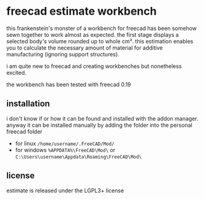 # freecad estimate workbench

this frankenstein's monster of a workbench for freecad has been somehow sewn together to work almost as expected. the first stage displays a selected body's volume rounded up to whole cm³. this estimation enables you to calculate the necessary amount of material for additive manufacturing (ignoring support structures).

i am quite new to freecad and creating workbenches but nonetheless excited.

the workbench has been tested with freecad 0.19

## installation 

i don't know if or how it can be found and installed with the addon manager. anyway it can be installed manually by adding the folder into the personal freecad folder

- for linux `/home/username/.FreeCAD/Mod/`
- for windows `%APPDATA%\FreeCAD\Mod\` or `C:\Users\username\Appdata\Roaming\FreeCAD\Mod\`

## license

estimate is released under the LGPL3+ license
